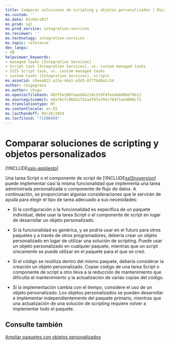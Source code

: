 ```yaml
---
title: Comparar soluciones de scripting y objetos personalizados | Microsoft Docs
ms.custom: ''
ms.date: 03/04/2017
ms.prod: sql
ms.prod_service: integration-services
ms.reviewer: ''
ms.technology: integration-services
ms.topic: reference
dev_langs:
- VB
helpviewer_keywords:
- managed tasks [Integration Services]
- Script task [Integration Services], vs. custom managed tasks
- SSIS Script task, vs. custom managed tasks
- custom tasks [Integration Services], scripts
ms.assetid: c0aea822-a21e-44e1-a3d3-8777bd0a1c34
author: chugugrace
ms.author: chugu
ms.openlocfilehash: 492f5e288faaedda21dc529fdfeeda6006d78b12
ms.sourcegitcommit: e8af8cfc0bb51f62a4f0fa794c784f1aed006c71
ms.translationtype: HT
ms.contentlocale: es-ES
ms.lasthandoff: 09/26/2019
ms.locfileid: "71286459"
---
```

# <a name="comparing-scripting-solutions-and-custom-objects"></a>Comparar soluciones de scripting y objetos personalizados

[!INCLUDE[ssis-appliesto](../../includes/ssis-appliesto-ssvrpluslinux-asdb-asdw-xxx.md)]


  Una tarea Script o el componente de script de [!INCLUDE[ssISnoversion](../../includes/ssisnoversion-md.md)] puede implementar casi la misma funcionalidad que implementa una tarea administrada personalizada o componente de flujo de datos. A continuación, se proporcionan algunas consideraciones que le servirán de ayuda para elegir el tipo de tarea adecuado a sus necesidades:  
  
-   Si la configuración o la funcionalidad es específica de un paquete individual, debe usar la tarea Script o el componente de script en lugar de desarrollar un objeto personalizado.  
  
-   Si la funcionalidad es genérica, y se podría usar en el futuro para otros paquetes y a través de otros programadores, debería crear un objeto personalizado en lugar de utilizar una solución de scripting. Puede usar un objeto personalizado en cualquier paquete, mientras que un script únicamente se puede utilizar en el paquete para el que se creó.  
  
-   Si el código se reutiliza dentro del mismo paquete, debería considerar la creación un objeto personalizado. Copiar código de una tarea Script o componente de script a otro lleva a la reducción de mantenimiento que dificulta el mantenimiento y la actualización de varias copias del código.  
  
-   Si la implementación cambia con el tiempo, considere el uso de un objeto personalizado. Los objetos personalizados se pueden desarrollar e implementar independientemente del paquete primario, mientras que una actualización de una solución de scripting requiere volver a implementar todo el paquete.  
  
## <a name="see-also"></a>Consulte también  
 [Ampliar paquetes con objetos personalizados](../../integration-services/extending-packages-custom-objects/extending-packages-with-custom-objects.md)  
  
  
